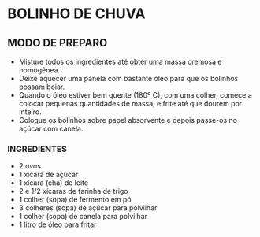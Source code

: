 # BOLINHO DE CHUVA #

## MODO DE PREPARO ##
 - Misture todos os ingredientes até obter uma massa cremosa e homogênea.
 - Deixe aquecer uma panela com bastante óleo para que os bolinhos possam boiar.
 - Quando o óleo estiver bem quente (180º C), com uma colher, comece a colocar pequenas quantidades de massa, e frite até que dourem por inteiro.
 - Coloque os bolinhos sobre papel absorvente e depois passe-os no açúcar com canela.

### INGREDIENTES ###

 - 2 ovos
 - 1 xícara de açúcar
 - 1 xícara (chá) de leite
 - 2 e 1/2 xícaras de farinha de trigo
 - 1 colher (sopa) de fermento em pó
 - 3 colheres (sopa) de açúcar para polvilhar
 - 1 colher (sopa) de canela para polvilhar
 - 1 litro de óleo para fritar
